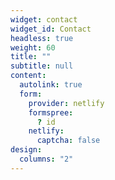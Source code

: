 ```yaml
---
widget: contact
widget_id: Contact
headless: true
weight: 60
title: ""
subtitle: null
content:
  autolink: true
  form:
    provider: netlify
    formspree:
      ? id
    netlify:
      captcha: false
design:
  columns: "2"
---
```

